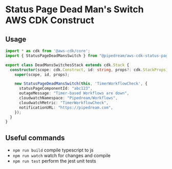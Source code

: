 # Status Page Dead Man's Switch AWS CDK Construct

## Usage

```typescript
import * as cdk from '@aws-cdk/core';
import { StatusPageDeadMansSwitch } from "@pipedream/aws-cdk-status-page-dead-mans-switch"

export class DeadMansSwitchesStack extends cdk.Stack {
  constructor(scope: cdk.Construct, id: string, props?: cdk.StackProps) {
    super(scope, id, props);

    new StatusPageDeadMansSwitch(this, 'TimerWorkflowCheck', {
      statusPageComponentId: "abc123",
      outageMessage: "Timer-based Workflows are down",
      cloudwatchNamespace: "Pipedream/Workflows",
      cloudwatchMetric: "TimerWorkflowCheck",
      notificationURL: "https://pipedream.com",
    });
  }
}
```

## Useful commands

- `npm run build`   compile typescript to js
- `npm run watch`   watch for changes and compile
- `npm run test`    perform the jest unit tests

